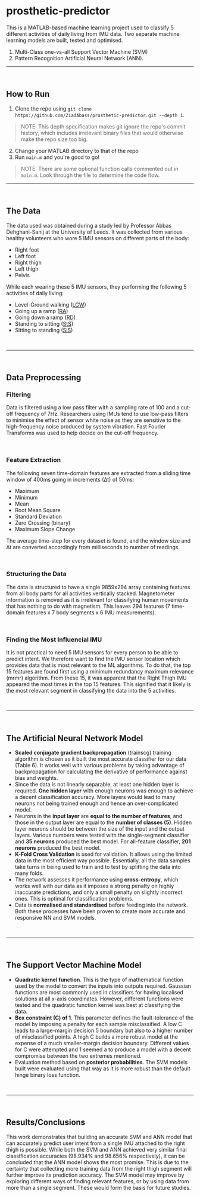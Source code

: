 # prosthetic-predictor
This is a MATLAB-based machine learning project used to classify 5 different activities of daily living from IMU data. Two separate machine learning models are built, tested and optimised.

1. Multi-Class one-vs-all Support Vector Machine (SVM) 
2. Pattern Recognition Artificial Neural Network (ANN).

-----------
</br>

## How to Run
1. Clone the repo using `git clone https://github.com/ZiadAbass/prosthetic-predictor.git --depth 1`. 
>NOTE: This depth specification makes git ignore the repo's commit history, which includes irrelevant binary files that would otherwise make the repo size too big.
2. Change your MATLAB directory to that of the repo
3. Run `main.m` and you're good to go!
>NOTE: There are some optional function calls commented out in `main.m`. Look through the file to determine the code flow.

-----------
</br>

## The Data
The data used was obtained during a study led by Professor Abbas Dehghani-Sanij at the University of Leeds. It was collected from various healthy volunteers who wore 5 IMU sensors on different parts of the body:
- Right foot
- Left foot
- Right thigh
- Left thigh
- Pelvis

While each wearing these 5 IMU sensors, they performing the following 5 activities of daily living:
- Level-Ground walking ([LGW](/LGW))
- Going up a ramp ([RA](/RA))
- Going down a ramp ([RD](RD))
- Standing to sitting ([StS](StS))
- Sitting to standing ([SiS](SiS))

</br>

-----------
</br>

## Data Preprocessing
### Filtering
Data is filtered using a low pass filter with a sampling rate of 100 and a cut-off frequency of 7Hz. Researchers using IMUs tend to use low-pass filters to minimise the effect of sensor white noise as they are sensitive to the high-frequency noise produced by system vibration. Fast Fourier Transforms was used to help decide on the cut-off frequency.

</br>

### Feature Extraction
The following seven time-domain features are extracted from a sliding time window of 400ms going in increments (∆t) of 50ms:
- Maximum
- Minimum
- Mean
- Root Mean Square
- Standard Deviation
- Zero Crossing (binary)
- Maximum Slope Change

The average time-step for every dataset is found, and the window size and ∆t are converted accordingly from milliseconds to number of readings. 

</br>

### Structuring the Data
The data is structured to have a single 9859x294 array containing features from all body parts for all activities vertically stacked. Magnetometer information is removed as it is irrelevant for classifying human movements that has nothing to do with magnetism. This leaves 294 features (7 time-domain features x 7 body segments x 6 IMU measurements).

</br>

### Finding the Most Influencial IMU
It is not practical to need 5 IMU sensors for every person to be able to predict intent. We therefore want to find the IMU sensor location which provides data that is most relevant to the ML algorithms. To do that, the top 15 features are found first using a minimum redundancy maximum relevance (mrmr) algorithm. From these 15, it was apparent that the Right Thigh IMU appeared the most times in the top 15 features. This signified that it likely is the most relevant segment in classifying the data into the 5 activities. 


</br>

-----------
</br>

## The Artificial Neural Network Model

- **Scaled conjugate gradient backpropagation** (trainscg) training algorithm is chosen as it built
the most accurate classifier for our data (Table 6). It works well with various problems by
taking advantage of backpropagation for calculating the derivative of performance against
bias and weights.
- Since the data is not linearly separable, at least one hidden layer is required. **One hidden layer**
with enough neurons was enough to achieve a decent classification accuracy. More layers
would lead to many neurons not being trained enough and hence an over-complicated model.
- Neurons in the **input layer** are **equal to the number of features**, and those in the output layer
are equal to the **number of classes (5)**. Hidden layer neurons should be between the size of the
input and the output layers. Various numbers were tested with the single-segment classifier
and **35 neurons** produced the best model. For all-feature classifier, **201 neurons**
produced the best model.
- **K-Fold Cross Validation** is used for validation. It allows using the limited data in the most
efficient way possible. Essentially, all the data samples take turns in being used to train and
to test by splitting the data into many folds.
- The network assesses it performance using **cross-entropy**, which works well with our data as
it imposes a strong penalty on highly inaccurate predictions, and only a small penalty on
slightly incorrect ones. This is optimal for classification problems.
- Data is **normalised and standardised** before feeding into the network. Both these processes
have been proven to create more accurate and responsive NN and SVM models.


</br>

-----------
</br>


## The Support Vector Machine Model

- **Quadratic kernel function**. This is the type of mathematical function used by the model to
convert the inputs into outputs required. Gaussian functions are most commonly used in
classifiers for having localised solutions at all x-axis coordinates. However, different
functions were tested and the quadratic function kernel was best at classifying the data.
- **Box constraint (C) of 1**. This parameter defines the fault-tolerance of the model by imposing
a penalty for each sample misclassified. A low C leads to a large-margin decision 
5
boundary but also to a higher number of misclassified points. A high C builds a more robust
model at the expense of a much smaller-margin decision boundary. Different values for
C were attempted and 1 seemed a to produce a model with a decent compromise between the
two extremes mentioned.
- Evaluation method based on **posterior probabilities**. The SVM models built were evaluated
using that way as it is more robust than the default hinge binary loss function.


</br>

-----------
</br>

## Results/Conclusions

This work demonstrates that building an accurate SVM and ANN model that can accurately predict user intent
from a single IMU attached to the right thigh is possible. While both the SVM and ANN achieved very similar
final classification accuracies (98.934% and 98.656% respectively), it can be concluded that the ANN model shows
the most promise. This is due to the certainty that collecting more training data from the right thigh segment will
further improve its prediction accuracy. The SVM model may improve by exploring different ways of finding
relevant features, or by using data from more than a single segment. These would form the basis for future
studies.




